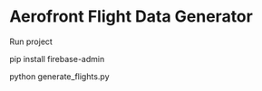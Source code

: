 # Aerofront Flight Data Generator

Run project

pip install firebase-admin

python generate_flights.py


